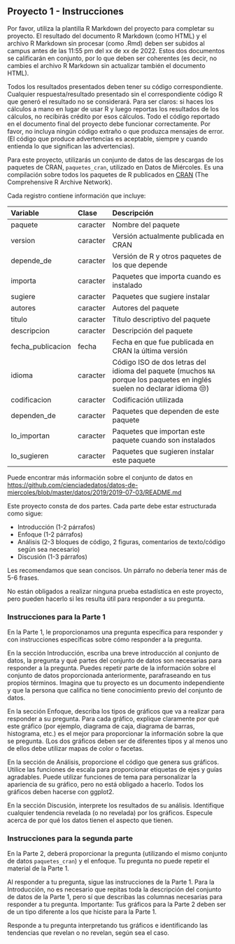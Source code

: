 
## Proyecto 1 - Instrucciones

Por favor, utiliza la plantilla R Markdown del proyecto para completar su proyecto. 
El resultado del documento R Markdown (como HTML) y el archivo R Markdown sin procesar (como .Rmd) deben ser subidos al campus antes de las 
11:55 pm del xx de xx de 2022. Estos dos documentos se calificarán en conjunto, por lo que deben ser coherentes 
(es decir, no cambies el archivo R Markdown sin actualizar también el documento HTML).

Todos los resultados presentados deben tener su código correspondiente. Cualquier respuesta/resultado presentado sin el correspondiente código R que generó el resultado no se considerará. Para ser claros: si haces los cálculos a mano en lugar de usar R y luego reportas los resultados de los cálculos, no recibirás crédito por esos cálculos. Todo el código reportado en el documento final del proyecto debe funcionar correctamente. Por favor, no incluya ningún código extraño o que produzca mensajes de error. (El código que produce advertencias es aceptable, siempre y cuando entienda lo que significan las advertencias).

Para este proyecto, utilizarás un conjunto de datos de las descargas de los paquetes de CRAN, `paquetes_cran`, utilizado en Datos de Miércoles. Es una compilación sobre todos los paquetes de R publicados en [CRAN](https://cran.r-project.org/) (The Comprehensive R Archive Network).

Cada registro contiene información que incluye: 

Variable       |Clase               |Descripción |
|:--------------|:-------------------|:-----------|
| paquete | caracter | Nombre del paquete |
| version | caracter | Versión actualmente publicada en CRAN |
| depende_de | caracter | Versión de R y otros paquetes de los que depende |
| importa | caracter | Paquetes que importa cuando es instalado |
| sugiere | caracter | Paquetes que sugiere instalar |
| autores | caracter | Autores del paquete |
| titulo | caracter | Título descriptivo del paquete |
| descripcion | caracter | Descripción del paquete |
| fecha_publicacion | fecha | Fecha en que fue publicada en CRAN la última versión |
| idioma | caracter | Código ISO de dos letras del idioma del paquete (muchos `NA` porque los paquetes en inglés suelen no declarar idioma :unamused:) |
| codificacion | caracter | Codificación utilizada |
| dependen_de | caracter | Paquetes que dependen de este paquete |
| lo_importan | caracter | Paquetes que importan este paquete cuando son instalados |
| lo_sugieren | caracter | Paquetes que sugieren instalar este paquete |


Puede encontrar más información sobre el conjunto de datos en https://github.com/cienciadedatos/datos-de-miercoles/blob/master/datos/2019/2019-07-03/README.md 

Este proyecto consta de dos partes. Cada parte debe estar estructurada como sigue:

* Introducción (1-2 párrafos)
* Enfoque (1-2 párrafos)
* Análisis (2-3 bloques de código, 2 figuras, comentarios de texto/código según sea necesario)
* Discusión (1-3 párrafos)

Les recomendamos que sean concisos. Un párrafo no debería tener más de 5-6 frases.

No están obligados a realizar ninguna prueba estadística en este proyecto, pero pueden hacerlo si les resulta útil para responder a su pregunta.

### Instrucciones para la Parte 1

En la Parte 1, le proporcionamos una pregunta específica para responder y con instrucciones específicas sobre cómo responder a la pregunta.

En la sección Introducción, escriba una breve introducción al conjunto de datos, la pregunta y qué partes del conjunto de datos son necesarias para responder a la pregunta. Puedes repetir parte de la información sobre el conjunto de datos proporcionada anteriormente, parafraseando en tus propios términos. Imagina que tu proyecto es un documento independiente y que la persona que califica no tiene conocimiento previo del conjunto de datos.

En la sección Enfoque, describa los tipos de gráficos que va a realizar para responder a su pregunta. Para cada gráfico, explique claramente por qué este gráfico (por ejemplo, diagrama de caja, diagrama de barras, histograma, etc.) es el mejor para proporcionar la información sobre la que se pregunta. (Los dos gráficos deben ser de diferentes tipos y al menos uno de ellos debe utilizar mapas de color o facetas.

En la sección de Análisis, proporcione el código que genera sus gráficos. Utilice las funciones de escala para proporcionar etiquetas de ejes y guías agradables. Puede utilizar funciones de tema para personalizar la apariencia de su gráfico, pero no está obligado a hacerlo. Todos los gráficos deben hacerse con ggplot2. 

En la sección Discusión, interprete los resultados de su análisis. Identifique cualquier tendencia revelada (o no revelada) por los gráficos. Especule acerca de por qué los datos tienen el aspecto que tienen.

### Instrucciones para la segunda parte

En la Parte 2, deberá proporcionar la pregunta (utilizando el mismo conjunto de datos `paquetes_cran`) y el enfoque. Tu pregunta no puede repetir el material de la Parte 1.

Al responder a tu pregunta, sigue las instrucciones de la Parte 1. Para la Introducción, no es necesario que repitas toda la descripción del conjunto de datos de la Parte 1, pero sí que describas las columnas necesarias para responder a tu pregunta. Importante: Tus gráficos para la Parte 2 deben ser de un tipo diferente a los que hiciste para la Parte 1.

Responde a tu pregunta interpretando tus gráficos e identificando las tendencias que revelan o no revelan, según sea el caso.
